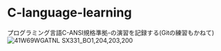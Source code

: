 # C-language-learning
プログラミング言語C-ANSI規格準拠-の演習を記録する(Gitの練習もかねて)
![41W69WGATNL _SX331_BO1,204,203,200_](https://user-images.githubusercontent.com/61874858/82203274-0b9bbf80-993e-11ea-8ffb-8208889e314a.jpg)
